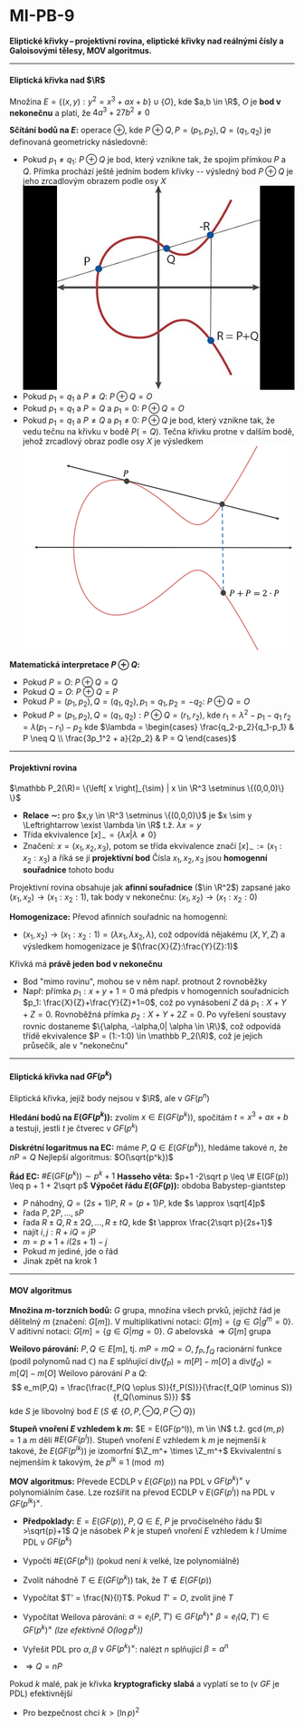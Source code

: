  # MI-PB-9
 **Eliptické křivky – projektivní rovina, eliptické křivky nad reálnými čísly a Galoisovými tělesy, MOV algoritmus.**

 ---

#### Eliptická křivka nad $\R$
Množina $E = \{(x,y): y^2 = x^3 + ax + b\} \cup \{O\}$, kde $a,b \in \R$, $O$ je **bod v nekonečnu** a platí, že $4a^3 + 27b^2 \neq 0$ 

**Sčítání bodů na $E$:** operace $\oplus$, kde $P \oplus Q, P=(p_1, p_2), Q=(q_1, q_2)$ je definovaná geometricky následovně:
* Pokud $p_1 \neq q_1$: $P \oplus Q$ je bod, který vznikne tak, že spojím přímkou $P$ a $Q$. Přímka prochází ještě jedním bodem křivky -- výsledný bod $P \oplus Q$ je jeho zrcadlovým obrazem podle osy $X$
![](ec-add.jpeg)
* Pokud $p_1 = q_1$ a $P \neq Q$: $P \oplus Q = O$
* Pokud $p_1 = q_1$ a $P = Q$ a $p_1 = 0$: $P \oplus Q = O$
* Pokud $p_1 = q_1$ a $P \neq Q$ a $p_1 \neq 0$: $P \oplus Q$ je bod, který vznikne tak, že vedu tečnu na křivku v bodě $P(=Q)$. Tečna křivku protne v dalším bodě, jehož zrcadlový obraz podle osy $X$ je výsledkem
![](ec-add2.png)

**Matematická interpretace $P\oplus Q$:**
* Pokud $P = O$: $P \oplus Q = Q$
* Pokud $Q = O$: $P \oplus Q = P$
* Pokud $P = (p_1, p_2), Q=(q_1, q_2), p_1 = q_1, p_2=-q_2$: $P\oplus Q = O$
* Pokud $P = (p_1, p_2), Q=(q_1, q_2): P \oplus Q = (r_1,r_2)$, 
kde
$r_1 = \lambda^2 - p_1 - q_1$
$r_2 = \lambda(p_1 - r_1) - p_2$
kde
$\lambda = \begin{cases} \frac{q_2-p_2}{q_1-p_1} & P \neq Q \\ \frac{3p_1^2 + a}{2p_2} & P = Q \end{cases}$

---

#### Projektivní rovina
$\mathbb P_2(\R)=  \{\left[ x \right]_{\sim} | x \in \R^3 \setminus \{(0,0,0)\} \}$
* **Relace $\sim$:** pro $x,y \in \R^3 \setminus \{(0,0,0)\}$ je $x \sim y \Leftrightarrow \exist \lambda \in \R$ t.ž. $\lambda x = y$
* Třída ekvivalence $\left[ x \right]_\sim = \{\lambda x | \lambda \neq 0\}$
* Značení: $x = (x_1, x_2, x_3)$, potom se třída ekvivalence značí $\left[ x \right]_\sim := (x_1 : x_2 : x_3)$ a říká se jí **projektivní bod**
Čísla $x_1, x_2, x_3$ jsou **homogenní souřadnice** tohoto bodu

Projektivní rovina obsahuje jak **afinní souřadnice** ($\in \R^2$) zapsané jako $(x_1, x_2)\rightarrow (x_1:x_2:1)$, tak body v nekonečnu: $(x_1, x_2) \rightarrow (x_1:x_2:0)$
 
**Homogenizace:** Převod afinních souřadnic na homogenní:
* $(x_1, x_2) \rightarrow (x_1:x_2:1) = (\lambda x_1, \lambda x_2, \lambda)$, což odpovídá nějakému $(X,Y,Z)$ a výsledkem homogenizace je $(\frac{X}{Z}:\frac{Y}{Z}:1)$

Křivká má **právě jeden bod v nekonečnu**
* Bod "mimo rovinu", mohou se v něm např. protnout 2 rovnoběžky
* Např: přímka $p_1:x+y+1 = 0$ má předpis v homogenních souřadnicích  $p_1: \frac{X}{Z}+\frac{Y}{Z}+1=0$, což po vynásobení $Z$ dá $p_1: X+Y+Z = 0$. Rovnoběžná přímka $p_2: X+Y+2Z = 0$. Po vyřešení soustavy rovnic dostaneme $\{\alpha, -\alpha,0| \alpha \in \R\}$, což odpovídá třídě ekvivalence $P = (1:-1:0) \in \mathbb P_2(\R)$, což je jejich průsečík, ale v "nekonečnu"

---

#### Eliptická křivka nad $GF(p^k)$
Eliptická křivka, jejíž body nejsou v $\R$, ale v $GF(p^n)$

**Hledání bodů na $E(GF(p^k))$:** zvolím $x \in E(GF(p^k))$, spočítám $t = x^3+ax+b$ a testuji, jestli $t$  je čtverec v $GF(p^k)$


**Diskrétní logaritmus na EC:** máme $P,Q \in E(GF(p^k))$, hledáme takové $n$, že $nP = Q$
Nejlepší algoritmus: $O(\sqrt{p^k})$

**Řád EC:** $\# E(GF(p^k)) \sim p^k + 1$
**Hasseho věta:** $p+1 -2\sqrt p \leq \# E(GF(p)) \leq p + 1 + 2\sqrt p$
**Výpočet řádu $E(GF(p))$:** obdoba Babystep-giantstep
* $P$ náhodný, $Q = (2s+1)P$, $R = (p+1)P$, kde $s \approx \sqrt[4]p$
* řada $P, 2P, ..., sP$
* řada $R \pm Q, R \pm 2Q, ..., R \pm tQ$, kde $t \approx \frac{2\sqrt p}{2s+1}$
* najít $i,j: R + iQ = jP$
* $m = p +1 +i(2s+1)-j$
* Pokud $m$ jediné, jde o řád
* Jinak zpět na krok 1

---

#### MOV algoritmus

**Množina $m$-torzních bodů:** $G$ grupa, množina všech prvků, jejichž řád je dělitelný $m$ (značení: $G[m]$).
V multiplikativní notaci: $G[m] = \{g \in G| g^m = 0\}$.
V aditivní notaci: $G[m] = \{g \in G| mg = 0\}$.
$G$ abelovská $\Rightarrow G[m]$ grupa

**Weilovo párování:**
$P,Q \in E[m]$, tj. $mP = mQ = O$, $f_P, f_Q$ racionární funkce (podíl polynomů nad $\mathbb C$) na $E$ splňující $\text{div}(f_P) = m[P]-m[O]$ a $\text{div}(f_Q) = m[Q]-m[O]$
Weilovo párování $P$ a $Q$:
$$
e_m(P,Q) = \frac{\frac{f_P(Q \oplus S)}{f_P(S)}}{\frac{f_Q(P \ominus S)}{f_Q(\ominus S)}}
$$
kde $S$ je libovolný bod $E$ ($S \notin \{O, P, \ominus Q, P \ominus Q\}$)

**Stupeň vnoření $E$ vzhledem k $m$:**
$E = E(GF(p^l)), m \in \N$ t.ž. $\gcd(m,p) = 1$ a $m$ dělí $\# E(GF(p^{l}))$.
Stupeň vnoření $E$ vzhledem k $m$ je nejmenší $k$ takové, že $E(GF(p^{lk}))$ je izomorfní $\Z_m^+ \times \Z_m^+$
Ekvivalentní s nejmenším $k$ takovým, že $p^{lk} \equiv 1 \pmod m$

**MOV algoritmus:**
Převede ECDLP v $E(GF(p))$ na PDL v $GF(p^{k})^\times$ v polynomiálním čase. Lze rozšířit na převod ECDLP v $E(GF(p^l))$ na PDL v $GF(p^{lk})^\times$.

* **Předpoklady:**
$E = E(GF(p))$, $P,Q \in E$, 
$P$ je prvočíselného řádu $l >\sqrt{p}+1$ 
$Q$ je násobek $P$
$k$ je stupeň vnoření $E$ vzhledem k $l$
Umíme PDL v $GF(p^k)$

* Vypočti $\# E(GF(p^k))$ (pokud není $k$ velké, lze polynomiálně)
* Zvolit náhodně $T \in E(GF(p^k))$ tak, že $T \notin E(GF(p))$
* Vypočítat $T' = \frac{N}{l}T$. Pokud $T'=O$, zvolit jiné $T$
* Vypočítat Weilova párování:
$\alpha = e_l(P,T') \in GF(p^k)^\times$
$\beta = e_l(Q,T') \in GF(p^k)^\times$
*(lze efektivně $O(\log p^k)$)*
* Vyřešit PDL pro $\alpha, \beta$ v $GF(p^k)^\times$: nalézt $n$ splňující $\beta = \alpha^n$
* $\Rightarrow Q = nP$ 


Pokud $k$ malé, pak je křivka **kryptograficky slabá** a vyplatí se to (v $GF$ je PDL) efektivnější
* Pro bezpečnost chci $k > (\ln p)^2$